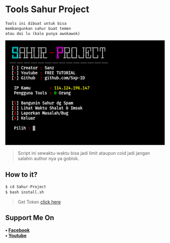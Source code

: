 # Tools Sahur Project
```
Tools ini dibuat untuk bisa
membangunkan sahur buat temen
atau doi lu (kalo punya awokawok)
```
![Sanz](https://github.com/Sxp-ID/Sahur-Project/blob/main/.Tools%20Sahur%20Project%20by%20Sanz.png)
> Script ini sewaktu-waktu bisa jadi limit ataupun coid jadi jangan salahin author nya ya goblok.
## How to it?
```python
$ cd Sahur-Project
$ bash install.sh
```
> Get Token [click here](https://cutt.ly/TokenSahurProject)
## Support Me On
<b>• [Facebook](https://m.facebook.com/dhasilva.junior.3)</b>
<br>
<b>• [Youtube](https://www.youtube.com/channel/UCLRXFyMN0L8yH9F-xxOd7Og)</b>
</br>
